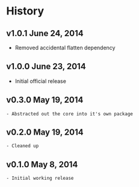 # History

## v1.0.1 June 24, 2014
- Removed accidental flatten dependency

## v1.0.0 June 23, 2014
- Initial official release

## v0.3.0 May 19, 2014
	- Abstracted out the core into it's own package

## v0.2.0 May 19, 2014
	- Cleaned up

## v0.1.0 May 8, 2014
	- Initial working release

